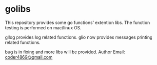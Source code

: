 # golibs
This repository provides some go functions' extention libs. The function testing is performed on mac/linux OS.

gllog provides log related functions.
glio now provides messages printing related functions.

bug is in fixing and more libs will be provided.
Author Email: coder4869@gmail.com
